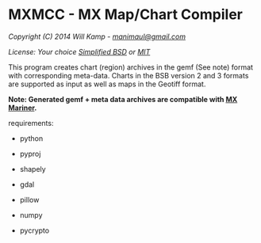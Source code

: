 MXMCC - MX Map/Chart Compiler
===

*Copyright (C) 2014 Will Kamp - manimaul@gmail.com*

*License: Your choice [Simplified BSD](http://opensource.org/licenses/BSD-3-Clause) or [MIT](http://opensource.org/licenses/mit-license.html)*

This program creates chart (region) archives in the gemf (See note) format with corresponding meta-data.
Charts in the BSB version 2 and 3 formats are supported as input as well as maps in the Geotiff format.

**Note: Generated gemf + meta data archives are compatible with [MX Mariner](http://mxmariner.com/).**

requirements:

* python

* pyproj

* shapely

* gdal

* pillow

* numpy

* pycrypto
